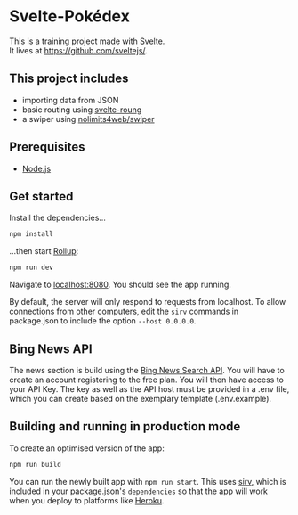 # Svelte-Pokédex

This is a training project made with [Svelte](https://svelte.dev).  
It lives at https://github.com/sveltejs/.

## This project includes
- importing data from JSON
- basic routing using [svelte-roung](https://github.com/EmilTholin/svelte-routing)
- a swiper using [nolimits4web/swiper](https://github.com/nolimits4web/swiper)

## Prerequisites
-  [Node.js](https://nodejs.org)

## Get started

Install the dependencies...

```bash
npm install
```

...then start [Rollup](https://rollupjs.org):

```bash
npm run dev
```

Navigate to [localhost:8080](http://localhost:8080). You should see the app running.

By default, the server will only respond to requests from localhost. To allow connections from other computers, edit the `sirv` commands in package.json to include the option `--host 0.0.0.0`.

## Bing News API
The news section is build using the [Bing News Search API](https://docs.microsoft.com/en-us/bing/search-apis/bing-news-search/overview). You will have to create an account registering to the free plan.
You will then have access to your API Key. The key as well as the API host must be provided in a 
.env file, which you can create based on the exemplary template (.env.example).

## Building and running in production mode

To create an optimised version of the app:

```bash
npm run build
```

You can run the newly built app with `npm run start`. This uses [sirv](https://github.com/lukeed/sirv), which is included in your package.json's `dependencies` so that the app will work when you deploy to platforms like [Heroku](https://heroku.com).
